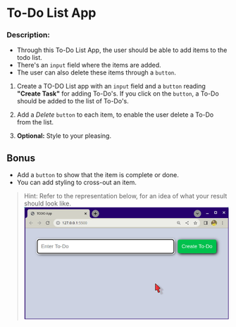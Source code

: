 # To-Do List App

### Description:

- Through this To-Do List App, the user should be able to add items to the todo list.
- There's an `input` field where the items are added.
- The user can also delete these items through a `button`.

1. Create a TO-DO List app with an `input` field and a `button` reading **"Create Task"** for adding To-Do's. If you click on the `button`, a To-Do should be added to the list of To-Do's.

2. Add a _Delete_ `button` to each item, to enable the user delete a To-Do from the list.

3. **Optional:** Style to your pleasing.

## Bonus

- Add a `button` to show that the item is complete or done.
- You can add styling to cross-out an item.

> Hint: Refer to the representation below, for an idea of what your result should look like.
> ![demo](todoList.gif)